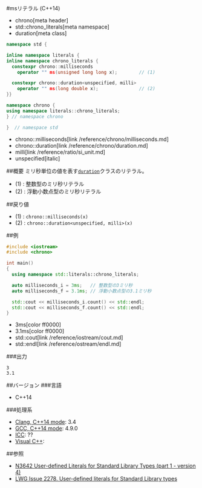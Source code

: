 #msリテラル (C++14)
* chrono[meta header]
* std::chrono_literals[meta namespace]
* duration[meta class]

```cpp
namespace std {

inline namespace literals {
inline namespace chrono_literals {
  constexpr chrono::milliseconds
    operator "" ms(unsigned long long x);        // (1)

  constexpr chrono::duration<unspecified, milli>
    operator "" ms(long double x);               // (2)
}}

namespace chrono {
using namespace literals::chrono_literals;
} // namespace chrono

}  // namespace std
```
* chrono::milliseconds[link /reference/chrono/milliseconds.md]
* chrono::duration[link /reference/chrono/duration.md]
* milli[link /reference/ratio/si_unit.md]
* unspecified[italic]

##概要
ミリ秒単位の値を表す[`duration`](/reference/chrono/duration.md)クラスのリテラル。

- (1) : 整数型のミリ秒リテラル
- (2) : 浮動小数点型のミリ秒リテラル


##戻り値
- (1) : `chrono::milliseconds(x)`
- (2) : `chrono::duration<unspecified, milli>(x)`


##例
```cpp
#include <iostream>
#include <chrono>

int main()
{
  using namespace std::literals::chrono_literals;

  auto milliseconds_i = 3ms;   // 整数型の3ミリ秒
  auto milliseconds_f = 3.1ms; // 浮動小数点型の3.1ミリ秒

  std::cout << milliseconds_i.count() << std::endl;
  std::cout << milliseconds_f.count() << std::endl;
}
```
* 3ms[color ff0000]
* 3.1ms[color ff0000]
* std::cout[link /reference/iostream/cout.md]
* std::endl[link /reference/ostream/endl.md]

###出力
```
3
3.1
```

##バージョン
###言語
- C++14

###処理系
- [Clang, C++14 mode](/implementation.md#clang): 3.4
- [GCC, C++14 mode](/implementation.md#gcc): 4.9.0
- [ICC](/implementation.md#icc): ??
- [Visual C++](/implementation.md#visual_cpp): 

##参照
- [N3642 User-defined Literals for Standard Library Types (part 1 - version 4)](http://www.open-std.org/jtc1/sc22/wg21/docs/papers/2013/n3642.pdf)
- [LWG Issue 2278. User-defined literals for Standard Library types](http://www.open-std.org/jtc1/sc22/wg21/docs/lwg-defects.html#2278)


